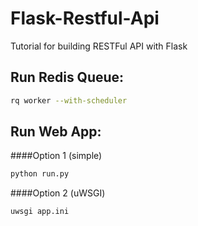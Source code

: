 # Flask-Restful-Api
Tutorial for building RESTFul API with Flask

## Run Redis Queue:

```bash
rq worker --with-scheduler
```

## Run Web App:


####Option 1 (simple)
```bash
python run.py
```


####Option 2 (uWSGI)

```bash
uwsgi app.ini
```
